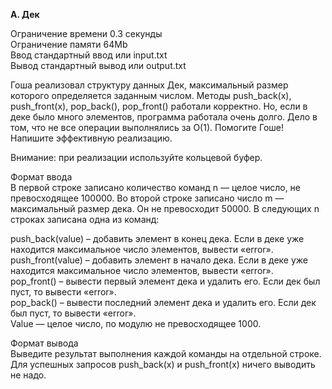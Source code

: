 **A. Дек**

Ограничение времени 0.3 секунды  
Ограничение памяти 64Mb  
Ввод стандартный ввод или input.txt  
Вывод стандартный вывод или output.txt  

Гоша реализовал структуру данных Дек, максимальный размер которого определяется заданным числом. Методы push_back(x), push_front(x), pop_back(), pop_front() работали корректно. Но, если в деке было много элементов, программа работала очень долго. Дело в том, что не все операции выполнялись за O(1). Помогите Гоше! Напишите эффективную реализацию.  

Внимание: при реализации используйте кольцевой буфер.  

Формат ввода  
В первой строке записано количество команд n — целое число, не превосходящее 100000. Во второй строке записано число m — максимальный размер дека. Он не превосходит 50000. В следующих n строках записана одна из команд:  

push_back(value) – добавить элемент в конец дека. Если в деке уже находится максимальное число элементов, вывести «error».  
push_front(value) – добавить элемент в начало дека. Если в деке уже находится максимальное число элементов, вывести «error».   
pop_front() – вывести первый элемент дека и удалить его. Если дек был пуст, то вывести «error».  
pop_back() – вывести последний элемент дека и удалить его. Если дек был пуст, то вывести «error».  
Value — целое число, по модулю не превосходящее 1000.  

Формат вывода  
Выведите результат выполнения каждой команды на отдельной строке. Для успешных запросов push_back(x) и push_front(x) ничего выводить не надо.  
